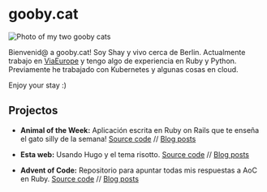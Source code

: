 # gooby.cat

![Photo of my two gooby cats]("/goobycats.jpg")

Bienvenid@ a gooby.cat! Soy Shay y vivo cerca de Berlin. Actualmente trabajo en [ViaEurope](https://github.com/viaeurope) y tengo algo de experiencia en Ruby y Python. Previamente he trabajado con Kubernetes y algunas cosas en cloud.

Enjoy your stay :)

## Projectos

* **Animal of the Week:** Aplicación escrita en Ruby on Rails que te enseña el gato silly de la semana! [Source code](https://github.com/9c23a5/animal-otw) // [Blog posts]()

* **Esta web:** Usando Hugo y el tema risotto. [Source code](https://github.com/9c23a5/gooby-cat) // [Blog posts]()

* **Advent of Code:** Repositorio para apuntar todas mis respuestas a AoC en Ruby. [Source code](https://github.com/9c23a5/advent-of-code) // [Blog posts]()

